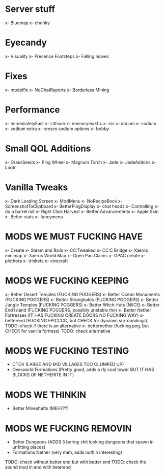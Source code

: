 # Server stuff
x- Bluemap
x- chunky

# Eyecandy
x- Visuality
x- Presence Footsteps
x- Falling leaves

# Fixes
x- modelfix
x- NoChatReports
x- Borderless Mining

# Performance 
x- ImmediatelyFast
x- Lithium
x- memoryleakfix
x- iris
x- indium
x- sodium
x- sodium extra
x- reeses sodium options
x- bobby

# Small QOL Additions
x- GrassSeeds
x- Ping Wheel
x- Magnum Torch
x- Jade
x- JadeAddons
x- Lootr

# Vanilla Tweaks
x- Dark Loading Screen
x- ModMenu
x- NoRecipeBook
x- ScreenshotToClipboard
x- BetterPingDisplay
x- chat heads
x- Controlling
x- do a barrel roll
x- Right Click Harvest
x- Better Advancements
x- Apple Skin
x- Better stats
x- fancymenu

# MODS WE MUST FUCKING HAVE
x- Create
x- Steam and Rails
x- CC:Tweaked
x- CC:C Bridge
x- Xaeros minimap
x- Xaeros World Map
x- Open Pac Claims
x- OPAC create
x- plethora
x- trinkets
x- vivecraft

# MODS WE FUCKING KEEPING
x- Better Desert Temples (FUCKING POGGERS)
x- Better Ocean Monuments (FUCKING POGGERS)
x- Better Strongholds (FUCKING POGGERS)
x- Better Jungle Temples (FUCKING POGGERS)
x- Better Witch Huts (NIICE)
x- Better End Island (FUCKING POGGERS, possibly unstable tho)
x- Better Nether Fortresses (IT HAS FUCKING CREATE DOORS NO FUCKING WAY)
x- betterend (FUCKING EPICCCC, but CHECK for dynamic surroundings)  TODO: check if there is an alternative
x- betternether (fucking pog, but CHECK for vanilla fortress) TODO: check alternative

# MODS WE FUCKING TESTING
- CTOV (LARGE AND MID VILLAGES TOO CLUMPED UP)
- Overworld Formations (Pretty good, adds a rly cool tower BUT IT HAS BLOCKS OF NETHERITE IN IT)

# MODS WE THINKIN
- Better Mineshafts (MEH???)

# MODS WE FUCKING REMOVIN
- Better Dungeons (ADDS 5 boring shit looking dungeons that spawn in unfitting places)
- Formations Nether (very meh, adds nuthin interesting)


TODO: check without better end but with better end
TODO: check the sound mod in end with beterend
